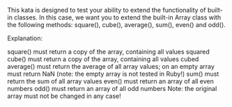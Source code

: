 This kata is designed to test your ability to extend the functionality of built-in classes. In this case, we want you to extend the built-in Array class with the following methods: square(), cube(), average(), sum(), even() and odd().

Explanation:

square() must return a copy of the array, containing all values squared
cube() must return a copy of the array, containing all values cubed
average() must return the average of all array values; on an empty array must return NaN (note: the empty array is not tested in Ruby!)
sum() must return the sum of all array values
even() must return an array of all even numbers
odd() must return an array of all odd numbers
Note: the original array must not be changed in any case!